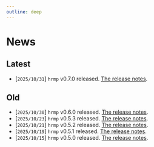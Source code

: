 ```yaml
---
outline: deep
---
```


# News

## Latest

- [`2025/10/31`] `hrmp` v0.7.0 released. [The release notes](./releases/hrmp_0_7_0.md).

## Old

- [`2025/10/30`] `hrmp` v0.6.0 released. [The release notes](./releases/hrmp_0_6_0.md).
- [`2025/10/23`] `hrmp` v0.5.3 released. [The release notes](./releases/hrmp_0_5_3.md).
- [`2025/10/21`] `hrmp` v0.5.2 released. [The release notes](./releases/hrmp_0_5_2.md).
- [`2025/10/19`] `hrmp` v0.5.1 released. [The release notes](./releases/hrmp_0_5_1.md).
- [`2025/10/15`] `hrmp` v0.5.0 released. [The release notes](./releases/hrmp_0_5_0.md).
